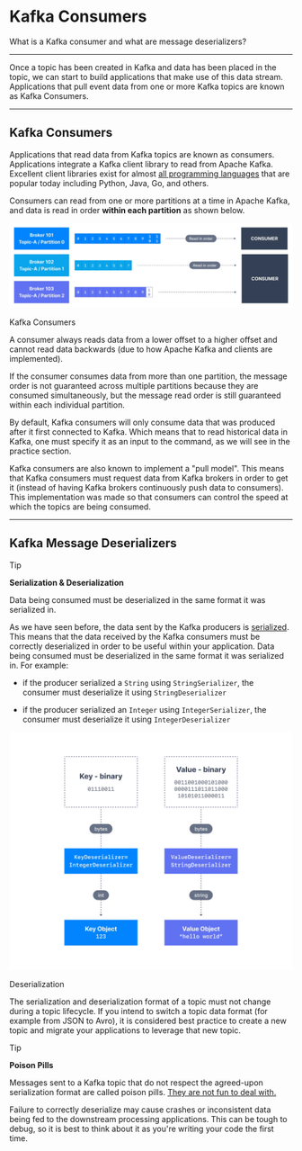 Kafka Consumers
===============

What is a Kafka consumer and what are message deserializers?

* * *

Once a topic has been created in Kafka and data has been placed in the topic, we can start to build applications that make use of this data stream. Applications that pull event data from one or more Kafka topics are known as Kafka Consumers.

* * *

Kafka Consumers
---------------

[](#Kafka-Consumers-0)

Applications that read data from Kafka topics are known as consumers. Applications integrate a Kafka client library to read from Apache Kafka. Excellent client libraries exist for almost [all programming languages](/kafka/kafka-sdk-list/) that are popular today including Python, Java, Go, and others.

Consumers can read from one or more partitions at a time in Apache Kafka, and data is read in order **within each partition** as shown below.

![Kafka consumers in this diagram are reading messages from various Apache Kafka Brokers and Topics.](./static/images/Kafka_Consumers_1.webp "Kafka Consumers ")

Kafka Consumers

A consumer always reads data from a lower offset to a higher offset and cannot read data backwards (due to how Apache Kafka and clients are implemented).

If the consumer consumes data from more than one partition, the message order is not guaranteed across multiple partitions because they are consumed simultaneously, but the message read order is still guaranteed within each individual partition.

By default, Kafka consumers will only consume data that was produced after it first connected to Kafka. Which means that to read historical data in Kafka, one must specify it as an input to the command, as we will see in the practice section.

Kafka consumers are also known to implement a "pull model". This means that Kafka consumers must request data from Kafka brokers in order to get it (instead of having Kafka brokers continuously push data to consumers). This implementation was made so that consumers can control the speed at which the topics are being consumed.

* * *

Kafka Message Deserializers
---------------------------

[](#Kafka-Message-Deserializers-1)

> [!TIP]
> **Serialization & Deserialization**
>
> Data being consumed must be deserialized in the same format it was serialized in.

As we have seen before, the data sent by the Kafka producers is [serialized](/kafka/kafka-producers/). This means that the data received by the Kafka consumers must be correctly deserialized in order to be useful within your application. Data being consumed must be deserialized in the same format it was serialized in. For example:

*   if the producer serialized a `String` using `StringSerializer`, the consumer must deserialize it using `StringDeserializer`
    
*   if the producer serialized an `Integer` using `IntegerSerializer`, the consumer must deserialize it using `IntegerDeserializer`
    

![Kafka Consumers must use the same format for deserialization that was used by the producer when serializing the message. This daigram shows the deserialization process.](./static/images/Kafka_Consumers_2.webp "Apache Kafka Consumers and Message Deserializatrion")

Deserialization

The serialization and deserialization format of a topic must not change during a topic lifecycle. If you intend to switch a topic data format (for example from JSON to Avro), it is considered best practice to create a new topic and migrate your applications to leverage that new topic.

> [!TIP]
> **Poison Pills**
>
> Messages sent to a Kafka topic that do not respect the agreed-upon serialization format are called poison pills. [They are not fun to deal with.](https://www.slideshare.net/ConfluentInc/streaming-apps-and-poison-pills-handle-the-unexpected-with-kafka-streams-loic-divad-xebia-france-kafka-summit-sf-2019)

Failure to correctly deserialize may cause crashes or inconsistent data being fed to the downstream processing applications. This can be tough to debug, so it is best to think about it as you're writing your code the first time.